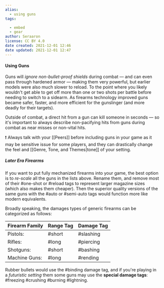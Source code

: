 ```yaml
---
alias:
  - using guns
tags:

  - embed
  - gear
author: Seraaron
license: CC BY 4.0
date created: 2021-12-01 12:46
date updated: 2021-12-01 12:47
---
```


#### Using Guns

Guns will _ignore non-bullet-proof shields_ during combat — and can even pass through hardened armor — making them very powerful, but earlier models were also much slower to reload. To the point where you likely wouldn't get able to get off more than one or two shots per battle before needing to switch to a sidearm. As firearms technology improved guns became safer, faster, and more efficient for the gunslinger (and more deadly for their targets).

Outside of combat, a direct hit from a gun can kill someone in seconds — so it's important to always describe non-pacifying hits from guns during combat as near misses or non-vital hits.

❗ Always talk with your [[Peers]] before including guns in your game as it may be sensitive issue for some players, and they can drastically change the feel and [[Genre, Tone, and Themes|tone]] of your setting.

##### Later Era Firearms

If you want to put fully mechanized firearms into your game, the best option is to _re-scale_ all the guns in the lists above. Rename them, and remove most of their #one-shot or #reload tags to represent larger magazine sizes (which also makes them cheaper). Then the superior quality versions of the same guns with the #auto or #semi-auto tags would function more like modern equivalents.

Broadly speaking, the damages types of generic firearms can be categorized as follows:

| Firearm Family | Range Tag | Damage Tag |
| -------------- | --------- | ---------- |
| Pistols:       | #short    | #slashing  |
| Rifles:        | #long     | #piercing  |
| Shotguns:      | #short    | #bashing   |
| Machine Guns:  | #long     | #rending   |

Rubber bullets would use the #binding damage tag, and if you're playing in a _futuristic setting_ them some guns may use the **special damage tags**: #freezing #crushing #burning #lightning.